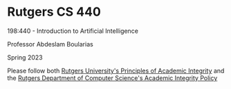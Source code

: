 # Rutgers CS 440

198:440 - Introduction to Artificial Intelligence

Professor Abdeslam Boularias

Spring 2023

Please follow both [Rutgers University's Principles of Academic Integrity](https://academicintegrity.rutgers.edu/) and the [Rutgers Department of Computer Science's Academic Integrity Policy](https://www.cs.rutgers.edu/academics/undergraduate/academic-integrity-policy)
